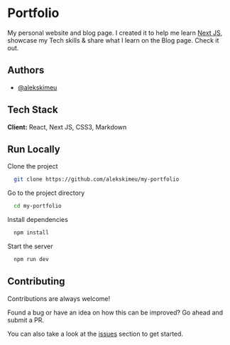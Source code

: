 
# Portfolio

My personal website and blog page. I created it to help me learn [Next JS](https://nextjs.org/docs/getting-started), showcase my Tech skills & share what I learn on the Blog page. Check it out.

## Authors

- [@alekskimeu](https://www.twitter.com/alekskimeu)


## Tech Stack

**Client:** React, Next JS, CSS3, Markdown


## Run Locally

Clone the project

```bash
  git clone https://github.com/alekskimeu/my-portfolio
```

Go to the project directory

```bash
  cd my-portfolio
```

Install dependencies

```bash
  npm install
```

Start the server

```bash
  npm run dev
```
## Contributing

Contributions are always welcome!

Found a bug or have an idea on how this can be improved? Go ahead and submit a PR.

You can also take a look at the [issues](https://github.com/alekskimeu/my-portfolio/issues) section to get started.
